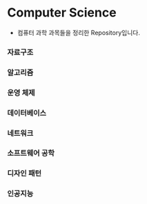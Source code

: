 # Computer Science  

- 컴퓨터 과학 과목들을 정리한 Repository입니다.
  
### 자료구조   
### 알고리즘   
### 운영 체제   
### 데이터베이스   
### 네트워크   
### 소프트웨어 공학
### 디자인 패턴   
### 인공지능   


 
 
 

